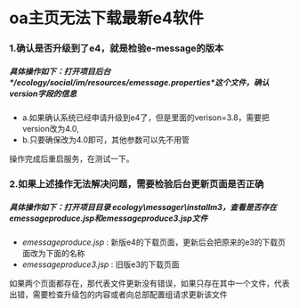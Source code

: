 # oa主页无法下载最新e4软件

### 1.确认是否升级到了e4，就是检验e-message的版本
##### 具体操作如下：打开项目后台*/ecology/social/im/resources/emessage.properties*这个文件，确认version字段的信息

* a.如果确认系统已经申请升级到e4了，但是里面的verison=3.8，需要把version改为4.0,
* b.只要确保改为4.0即可，其他参数可以先不用管

操作完成后重启服务，在测试一下。

### 2.如果上述操作无法解决问题，需要检验后台更新页面是否正确
##### 具体操作如下：打开项目目录 *ecology\messager\installm3*，查看是否存在*emessageproduce.jsp*和*emessageproduce3.jsp*文件

* *emessageproduce.jsp* : 新版e4的下载页面，更新后会把原来的e3的下载页面改为下面的名称
* *emessageproduce3.jsp* : 旧版e3的下载页面

如果两个页面都存在，那代表文件更新没有错误，如果只存在其中一个文件，代表出错，需要检查升级包的内容或者向总部配置组请求更新该文件
